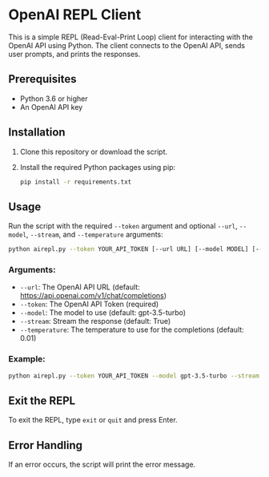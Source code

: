 
# OpenAI REPL Client

This is a simple REPL (Read-Eval-Print Loop) client for interacting with the OpenAI API using Python. The client connects to the OpenAI API, sends user prompts, and prints the responses.

## Prerequisites

- Python 3.6 or higher
- An OpenAI API key

## Installation

1. Clone this repository or download the script.

2. Install the required Python packages using pip:

    ```sh
    pip install -r requirements.txt
    ```

## Usage

Run the script with the required `--token` argument and optional `--url`, `--model`, `--stream`, and `--temperature` arguments:

```sh
python airepl.py --token YOUR_API_TOKEN [--url URL] [--model MODEL] [--stream STREAM] [--temperature TEMPERATURE]
```

### Arguments:

- `--url`: The OpenAI API URL (default: https://api.openai.com/v1/chat/completions)
- `--token`: The OpenAI API Token (required)
- `--model`: The model to use (default: gpt-3.5-turbo)
- `--stream`: Stream the response (default: True)
- `--temperature`: The temperature to use for the completions (default: 0.01)

### Example:

```sh
python airepl.py --token YOUR_API_TOKEN --model gpt-3.5-turbo --stream True --temperature 0.7
```

## Exit the REPL

To exit the REPL, type `exit` or `quit` and press Enter.

## Error Handling

If an error occurs, the script will print the error message.

